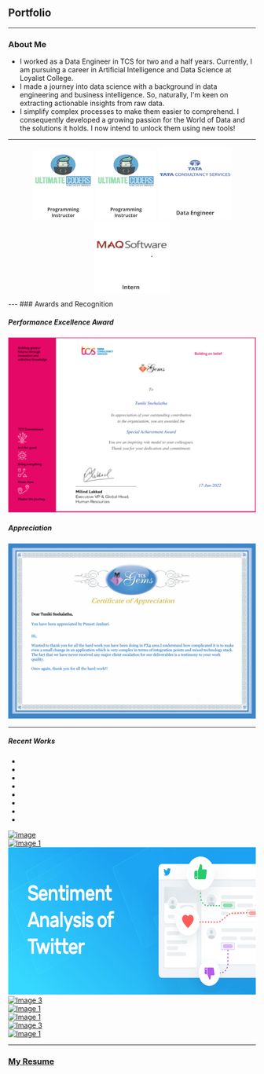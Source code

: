 <!-- Bootstrap CSS -->
<link rel="stylesheet" href="https://maxcdn.bootstrapcdn.com/bootstrap/4.5.2/css/bootstrap.min.css">

## Portfolio
---


### About Me

- I worked as a Data Engineer in TCS for two and a half years. Currently, I am pursuing a career in Artificial Intelligence and Data Science at Loyalist College.
- I made a journey into data science with a background in data engineering and business intelligence. So, naturally, I'm keen on extracting actionable insights from raw data.
- I simplify complex processes to make them easier to comprehend. I consequently developed a growing passion for the World of Data and the solutions it holds. I now intend to unlock them using new tools!

---
<style>
    .hoverEffect img {
        transition: transform 0.3s; 
    }
    .hoverEffect img:hover {
        transform: scale(1.1); 
        cursor: pointer;
    }
    /* Styles for the Modal */
.modal {
  display: none;
  position: fixed;
  z-index: 1;
  padding-top: 100px;
  left: 0;
  top: 0;
  width: 100%;
  height: 100%;
  overflow: auto;
  background-color: rgba(0,0,0,0.4);
}

.modal-content {
  background-color: #fefefe;
  margin: auto;
  padding: 20px;
  border: 1px solid #888;
  width: 80%;
}

.close {
  color: #aaaaaa;
  float: right;
  font-size: 28px;
  font-weight: bold;
}

.close:hover,
.close:focus {
  color: #000;
  text-decoration: none;
  cursor: pointer;
}
</style>
<!-- Your Work Experience Section -->
<div align="Center" style="margin: 10px" class="hoverEffect"> 
  <img src="images/UC.png?raw=true" alt="Ezofis" width="124" onclick="openModal('ezofisModal')">
  <img src="images/UC.png?raw=true" alt="Ultimate Coders" width="124" onclick="openModal('ucModal')">
  <img src="images/tcs.png?raw=true" alt="TCS" width="150" onclick="openModal('tcsModal')">
  <img src="images/maq.png?raw=true" alt="MAQ Software" width="154" onclick="openModal('maqModal')">
</div>

<!-- Ezofis Modal -->
<div id="ucModal" class="modal">
  <div class="modal-content">
    <span class="close" onclick="closeModal('ezofisModal')">&times;</span>
    <h3>Ezofis</h3>
    <p>Work experience at Ezofis...</p>
    <p><ul><li>Boosted Ticketing system performance by 30% through query and table structure optimizations, including subquery elimination and pre-join filtering.</li>Streamlined a unified view across 15 databases, implementing advanced indexing and partitioning strategies to enhance multi-database search efficiency.<li>Led end-to-end development of a Random Forest classifier for client demo, encompassing data preprocessing, feature engineering, model building, and deployment using Streamlit and FastAPI.</li>Engineered secure import/export functionality with dynamic table definition generation, encryption, and decryption processes, streamlining data transfer across systems.<li>Conducted POC for SingleStore implementation, integrating Azure pipelines and evaluating ML model performance across platforms.</li><li>Developed queries to identify modified columns in history tables, retrieving changes as JSON objects, and conducted table-level optimizations.</li></ul></p>
  </div>
</div>

<!-- Ultimate Coders Modal -->
<div id="ucModal" class="modal">
  <div class="modal-content">
    <span class="close" onclick="closeModal('ucModal')">&times;</span>
    <h3>Ultimate Coders</h3>
    <p>Work experience at Ultimate Coders...</p>
    <p>Instructed students on various programming languages and domains, including - Python, Java, Web Design and Development (HTML5, CSS, JavaScript). Took on management responsibilities to ensure effective course delivery and curriculum alignment.</p>
  </div>
</div>

<!-- TCS Modal -->
<div id="tcsModal" class="modal">
  <div class="modal-content">
    <span class="close" onclick="closeModal('tcsModal')">&times;</span>
    <h3>TCS</h3>
    <p>Work experience at TCS...</p>
    <p><ul><li>Gained proficiency in Data Analytics by employing complex SQL queries and procedures. Performed query tuning for optimal application response.</li><li>Developed Bash shell scripts for extracting metadata, conducting business validations, and triggering PL/SQL stored procedures to populate database tables.</li><li>Did the bidirectional data transfer between Teradata, Snowflake, and Oracle, leveraging AWS as the intermediary. Established and maintained disaster recovery pipelines from one Teradata system to another using Kafka, ensuring data synchronization and replication.</li><li>Successfully migrated from on-premises infrastructure to AWS+Snowflake Cloud Data Platform. Utilized Apache Airflow for seamless connection to Snowflake and implemented Snowflake's data processing layer with Python.</li><li>Demonstrated expertise in the entire software development lifecycle, encompassing requirement analysis, data pipeline design, coding, various testing phases, and deployment.</li></ul></p>
  </div>
</div>

<!-- MAQ Modal -->
<div id="maqModal" class="modal">
  <div class="modal-content">
    <span class="close" onclick="closeModal('maqModal')">&times;</span>
    <h3>TCS</h3>
    <p>Work experience at MAQ...</p>
    <p>Worked on projects
based on Business Intelligence, which involved technologies like T-SQL, SSIS, Multidimensional
Tabular Model(SSAS) and Power BI for reporting.</p>
  </div>
</div>
---
### Awards and Recognition

##### Performance Excellence Award
<img src="images/Special_Achievement_Award.jpg?raw=true"/>

##### Appreciation
<img src="images/Puneet_Appreciation.jpg?raw=true"/>

---
##### Recent Works

<div id="demo" class="carousel slide" data-ride="carousel">
  <!-- Indicators -->
  <ul class="carousel-indicators">
    <li data-target="#demo" data-slide-to="0" class="active"></li>
    <li data-target="#demo" data-slide-to="1"></li>
    <li data-target="#demo" data-slide-to="2"></li>
    <li data-target="#demo" data-slide-to="3"></li>
    <li data-target="#demo" data-slide-to="4"></li>
    <li data-target="#demo" data-slide-to="5"></li>
    <li data-target="#demo" data-slide-to="6"></li>
    <li data-target="#demo" data-slide-to="7"></li>
  </ul>
  <!-- Slideshow -->
  <div class="carousel-inner">
    <div class="carousel-item active hoverEffect">
      <a href="https://github.com/snehalathatuniki/Music-Genre-Classification">
        <img src="https://github.com/snehalathatuniki/snehalathatuniki.github.io/assets/43737913/8bf3fe55-f21f-4830-9508-1e6add815292" alt="image"  width="1000" height="300">
      </a>
      <div class="carousel-caption">
      </div>   
    </div>
    <div class="carousel-item hoverEffect">
      <a href="https://github.com/snehalathatuniki/Stock-Market-Analysis">
        <img src="https://github.com/snehalathatuniki/Stock-Market-Analysis/assets/43737913/6e30f41f-3fd7-41af-9e2e-9fec0ad8a41c" alt="Image 1" width="1000" height="300">
      </a>
      <div class="carousel-caption">
    </div>   
    </div>
    <div class="carousel-item hoverEffect">
      <a href="https://github.com/snehalathatuniki/Twitter_Sentimental_Analysis">
        <img src="/images/Sentiment-analysis-of-Twitter-Social.png?raw=true" alt="Image 1" width="1000" height="300">
      </a>
      <div class="carousel-caption">
    </div>   
    </div>
    <div class="carousel-item hoverEffect">
      <a href="https://github.com/snehalathatuniki/Toonifyme">
        <img src="https://github.com/snehalathatuniki/snehalathatuniki.github.io/assets/43737913/3b116097-3b88-4e3e-8ac0-0da47c589e7f" alt="Image 3" width="1000" height="300">
      </a>
      <div class="carousel-caption">
      </div>   
    </div>
    <div class="carousel-item hoverEffect">
      <a href="https://github.com/snehalathatuniki/Linkedin_Analysis">
        <img src="https://github.com/snehalathatuniki/snehalathatuniki.github.io/assets/43737913/0f6114b4-cf2d-4582-911f-e47e23b2037e" alt="Image 1" width="1000" height="300">
      </a>
      <div class="carousel-caption">
      </div>   
    </div>
    <div class="carousel-item hoverEffect">
      <a href="https://github.com/snehalathatuniki/Comparing_Cosmetics_by_Ingredients">
        <img src="https://github.com/snehalathatuniki/snehalathatuniki.github.io/assets/43737913/7ba54007-ff4a-417b-b0a6-b006c9e68531" alt="Image 1" width="1000" height="300">
      </a>
      <div class="carousel-caption">
      </div>   
    </div>
    <div class="carousel-item hoverEffect">
      <a href="https://github.com/snehalathatuniki/Image-Compression">
        <img src="https://github.com/snehalathatuniki/snehalathatuniki.github.io/assets/43737913/b4e8a146-0e30-4d1c-a396-26df4740a4f5" alt="Image 3" width="1000" height="300">
      </a>
      <div class="carousel-caption">
      </div>   
    </div>
     <div class="carousel-item hoverEffect">
      <a href="https://github.com/snehalathatuniki/AgroSelect/">
        <img src="https://github.com/snehalathatuniki/AgroSelect/assets/43737913/2087f190-b7e5-4b43-977b-db2bb7e93c78" alt="Image 1" width="1000" height="300">
      </a>
      <div class="carousel-caption">
      </div>   
    </div>
  </div>
  <!-- Left and right controls -->
  <a class="carousel-control-prev" href="#demo" data-slide="prev">
    <span class="carousel-control-prev-icon"></span>
  </a>
  <a class="carousel-control-next" href="#demo" data-slide="next">
    <span class="carousel-control-next-icon"></span>
  </a>
</div>

<script> 
    function openModal(modalId) {
  document.getElementById(modalId).style.display = "block";
}
function closeModal(modalId) {
  document.getElementById(modalId).style.display = "none";
}
</script>
<!-- jQuery library -->
<script src="https://ajax.googleapis.com/ajax/libs/jquery/3.5.1/jquery.min.js"></script>

<!-- Bootstrap JavaScript -->
<script src="https://maxcdn.bootstrapcdn.com/bootstrap/4.5.2/js/bootstrap.min.js"></script>

---

### [My Resume](/pdf/SnehalathaTuniki_Resume.pdf)





